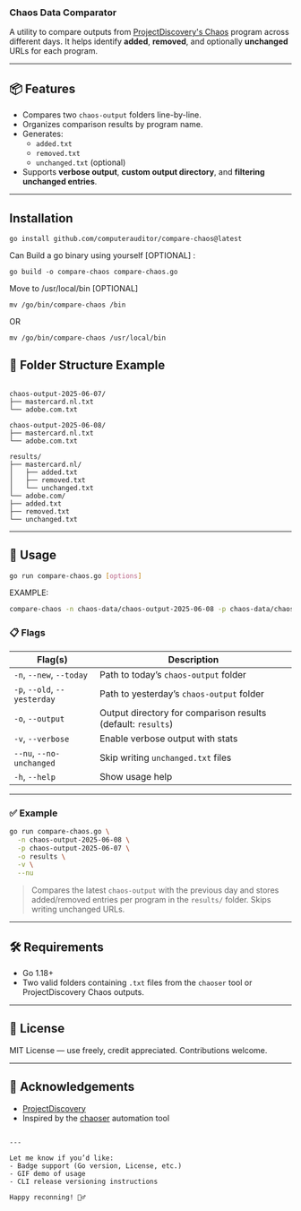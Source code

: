 ### Chaos Data Comparator

A utility to compare outputs from [ProjectDiscovery's Chaos](https://chaos.projectdiscovery.io/) program across different days. It helps identify **added**, **removed**, and optionally **unchanged** URLs for each program.

---

## 📦 Features

- Compares two `chaos-output` folders line-by-line.
- Organizes comparison results by program name.
- Generates:
  - `added.txt`
  - `removed.txt`
  - `unchanged.txt` (optional)
- Supports **verbose output**, **custom output directory**, and **filtering unchanged entries**.

---

## Installation

```
go install github.com/computerauditor/compare-chaos@latest
```

Can Build a go binary using yourself [OPTIONAL] : 
```
go build -o compare-chaos compare-chaos.go
```
Move to /usr/local/bin [OPTIONAL]

```
mv /go/bin/compare-chaos /bin
```

OR
```
mv /go/bin/compare-chaos /usr/local/bin
```

## 📂 Folder Structure Example

```

chaos-output-2025-06-07/
├── mastercard.nl.txt
└── adobe.com.txt

chaos-output-2025-06-08/
├── mastercard.nl.txt
└── adobe.com.txt

results/
├── mastercard.nl/
│   ├── added.txt
│   ├── removed.txt
│   └── unchanged.txt
└── adobe.com/
├── added.txt
├── removed.txt
└── unchanged.txt

````

---

## 🚀 Usage

```bash
go run compare-chaos.go [options]
````
EXAMPLE:
```bash
compare-chaos -n chaos-data/chaos-output-2025-06-08 -p chaos-data/chaos-output-2025-06-07/ -output output/results -nu
````

### 📋 Flags

| Flag(s)                      | Description                                                  |
| ---------------------------- | ------------------------------------------------------------ |
| `-n`, `--new`, `--today`     | Path to today’s `chaos-output` folder                        |
| `-p`, `--old`, `--yesterday` | Path to yesterday’s `chaos-output` folder                    |
| `-o`, `--output`             | Output directory for comparison results (default: `results`) |
| `-v`, `--verbose`            | Enable verbose output with stats                             |
| `--nu`, `--no-unchanged`     | Skip writing `unchanged.txt` files                           |
| `-h`, `--help`               | Show usage help                                              |

---

### ✅ Example

```bash
go run compare-chaos.go \
  -n chaos-output-2025-06-08 \
  -p chaos-output-2025-06-07 \
  -o results \
  -v \
  --nu
```

> Compares the latest `chaos-output` with the previous day and stores added/removed entries per program in the `results/` folder. Skips writing unchanged URLs.

---

## 🛠 Requirements

* Go 1.18+
* Two valid folders containing `.txt` files from the `chaoser` tool or ProjectDiscovery Chaos outputs.

---

## 📄 License

MIT License — use freely, credit appreciated. Contributions welcome.

---

## 🤝 Acknowledgements

* [ProjectDiscovery](https://projectdiscovery.io/)
* Inspired by the [chaoser](https://github.com/computerauditor/chaoser) automation tool

```

---

Let me know if you’d like:
- Badge support (Go version, License, etc.)
- GIF demo of usage
- CLI release versioning instructions

Happy reconning! 🕵️‍♂️
```
